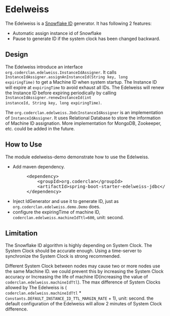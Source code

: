 # Edelweiss

The Edelweiss is a <a href="https://en.wikipedia.org/wiki/Snowflake_ID">Snowflake ID</a> generator. It has following 2
features:

- Automatic assign instance id of Snowflake
- Pause to generate ID if the system clock has been changed backward.

## Design

The Edelweiss introduce an interface <code>org.coderclan.edelweiss.InstanceIdAssigner</code>. It calls <code>
InstanceIdAssigner.assignAnInstanceId(String key, long expiringTime)</code> to get a Machine ID when system startup. The
Instance ID will expire at <code>expiringTime</code> to avoid exhaust all IDs. The Edelweiss will renew the Instance ID
before expiring periodically by calling <code>InstanceIdAssigner.renewInstanceId(int instanceId, String key, long
expiringTime)</code>.

The <code>org.coderclan.edelweiss.JbdcInstanceIdAssigner</code> is an implementation of <code>InstanceIdAssigner</code>.
It uses Relational Database to store the information of Machine ID assignation. More implementation for MongoDB,
Zookeeper, etc. could be added in the future.

## How to Use

The module edelweiss-demo demonstrate how to use the Edelweiss.

- Add maven dependency.

<pre>
        &lt;dependency>
            &lt;groupId>org.coderclan&lt;/groupId>
            &lt;artifactId>spring-boot-starter-edelweiss-jdbc&lt;/artifactId>
        &lt;/dependency>
</pre>

- Inject IdGenerator and use it to generate ID, just as <code>org.coderclan.edelweiss.demo.Demo</code> does.
- configure the expiringTime of machine ID, <code>coderclan.edelweiss.machineIdTtl=600</code>, unit: second.

## Limitation

The Snowflake ID algorithm is highly depending on System Clock. The System Clock should be accurate enough. Using a
time-server to synchronize the System Clock is strong recommended.

Different System Clock between nodes may cause two or more nodes use the same Machine ID. we could prevent this by
increasing
the System Clock accuracy or Increasing the life of machine ID(increasing the value of <code>
coderclan.edelweiss.machineIdTtl</code>). The max difference of System Clocks allowed by The Edelweiss is (<code>
coderclan.edelweiss.machineIdTtl</code> * <code>Constants.DEFAULT_INSTANCE_ID_TTL_MARGIN_RATE</code> + 1), unit: second.
the default configuration of the Edelweiss will allow 2 minutes of System Clock difference. 